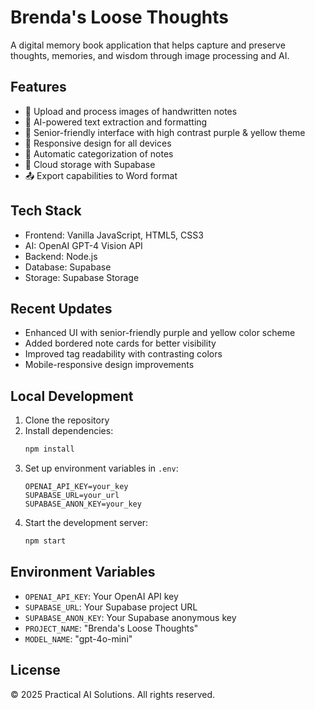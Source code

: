 # Brenda's Loose Thoughts

A digital memory book application that helps capture and preserve thoughts, memories, and wisdom through image processing and AI.

## Features

- 📸 Upload and process images of handwritten notes
- 🤖 AI-powered text extraction and formatting
- 💜 Senior-friendly interface with high contrast purple & yellow theme
- 📱 Responsive design for all devices
- 📝 Automatic categorization of notes
- 💾 Cloud storage with Supabase
- 📤 Export capabilities to Word format

## Tech Stack

- Frontend: Vanilla JavaScript, HTML5, CSS3
- AI: OpenAI GPT-4 Vision API
- Backend: Node.js
- Database: Supabase
- Storage: Supabase Storage

## Recent Updates

- Enhanced UI with senior-friendly purple and yellow color scheme
- Added bordered note cards for better visibility
- Improved tag readability with contrasting colors
- Mobile-responsive design improvements

## Local Development

1. Clone the repository
2. Install dependencies:
   ```bash
   npm install
   ```
3. Set up environment variables in `.env`:
   ```
   OPENAI_API_KEY=your_key
   SUPABASE_URL=your_url
   SUPABASE_ANON_KEY=your_key
   ```
4. Start the development server:
   ```bash
   npm start
   ```

## Environment Variables

- `OPENAI_API_KEY`: Your OpenAI API key
- `SUPABASE_URL`: Your Supabase project URL
- `SUPABASE_ANON_KEY`: Your Supabase anonymous key
- `PROJECT_NAME`: "Brenda's Loose Thoughts"
- `MODEL_NAME`: "gpt-4o-mini"

## License

© 2025 Practical AI Solutions. All rights reserved. 